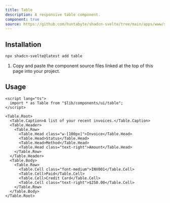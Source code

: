 ```yaml
---
title: Table
description: A responsive table component.
component: true
source: https://github.com/huntabyte/shadcn-svelte/tree/main/apps/www/src/lib/registry/default/ui/table
---
```


<script>
  import { ComponentPreview, ManualInstall } from '$lib/components/docs';
</script>

<ComponentPreview name="table-demo">

<div />

</ComponentPreview>

## Installation

```bash
npx shadcn-svelte@latest add table
```

<ManualInstall>

1. Copy and paste the component source files linked at the top of this page into your project.

</ManualInstall>

## Usage

```svelte
<script lang="ts">
  import * as Table from "$lib/components/ui/table";
</script>
```

```svelte
<Table.Root>
  <Table.Caption>A list of your recent invoices.</Table.Caption>
  <Table.Header>
    <Table.Row>
      <Table.Head class="w-[100px]">Invoice</Table.Head>
      <Table.Head>Status</Table.Head>
      <Table.Head>Method</Table.Head>
      <Table.Head class="text-right">Amount</Table.Head>
    </Table.Row>
  </Table.Header>
  <Table.Body>
    <Table.Row>
      <Table.Cell class="font-medium">INV001</Table.Cell>
      <Table.Cell>Paid</Table.Cell>
      <Table.Cell>Credit Card</Table.Cell>
      <Table.Cell class="text-right">$250.00</Table.Cell>
    </Table.Row>
  </Table.Body>
</Table.Root>
```
